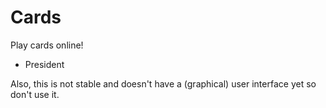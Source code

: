 # Cards
Play cards online!

 * President

Also, this is not stable and doesn't have a (graphical) user interface yet so don't use it.
